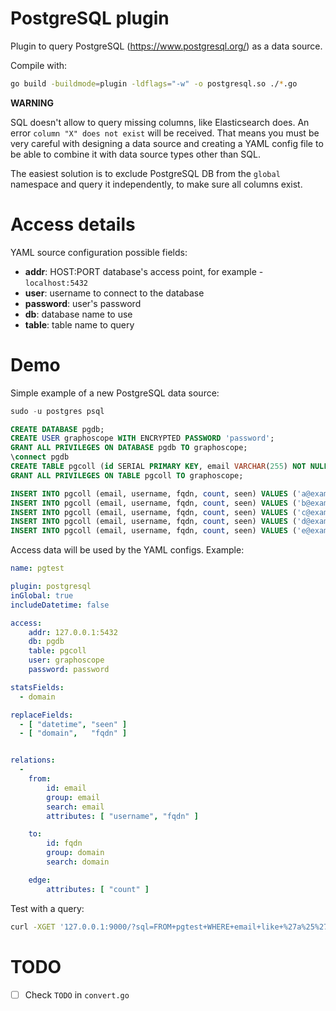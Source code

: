 # PostgreSQL plugin

Plugin to query PostgreSQL (https://www.postgresql.org/) as a data source.


Compile with:
```sh
go build -buildmode=plugin -ldflags="-w" -o postgresql.so ./*.go
```

**WARNING**

SQL doesn't allow to query missing columns, like Elasticsearch does.
An error `column "X" does not exist` will be received.
That means you must be very careful with designing a data source
and creating a YAML config file to be able to
combine it with data source types other than SQL.

The easiest solution is to exclude PostgreSQL DB from the `global` namespace
and query it independently, to make sure all columns exist.


# Access details

YAML source configuration possible fields:
- **addr**: HOST:PORT database's access point, for example - `localhost:5432`
- **user**: username to connect to the database
- **password**: user's password
- **db**: database name to use
- **table**: table name to query


# Demo

Simple example of a new PostgreSQL data source:
```sql
sudo -u postgres psql

CREATE DATABASE pgdb;
CREATE USER graphoscope WITH ENCRYPTED PASSWORD 'password';
GRANT ALL PRIVILEGES ON DATABASE pgdb TO graphoscope;
\connect pgdb
CREATE TABLE pgcoll (id SERIAL PRIMARY KEY, email VARCHAR(255) NOT NULL, username VARCHAR(255) NOT NULL, fqdn VARCHAR(255) NOT NULL, count integer NOT NULL, seen TIMESTAMP);
GRANT ALL PRIVILEGES ON TABLE pgcoll TO graphoscope;

INSERT INTO pgcoll (email, username, fqdn, count, seen) VALUES ('a@example.com', 'a', 'example.com', 13, now());
INSERT INTO pgcoll (email, username, fqdn, count, seen) VALUES ('b@example.com', 'b', 'example.com', 13, now());
INSERT INTO pgcoll (email, username, fqdn, count, seen) VALUES ('c@example.com', 'c', 'example.com', 13, now());
INSERT INTO pgcoll (email, username, fqdn, count, seen) VALUES ('d@example.com', 'd', 'example.com', 13, now());
INSERT INTO pgcoll (email, username, fqdn, count, seen) VALUES ('e@example.com', 'e', 'example.com', 13, now());
```

Access data will be used by the YAML configs. Example:
```yaml
name: pgtest

plugin: postgresql
inGlobal: true
includeDatetime: false

access:
    addr: 127.0.0.1:5432
    db: pgdb
    table: pgcoll
    user: graphoscope
    password: password

statsFields:
  - domain

replaceFields:
  - [ "datetime", "seen" ]
  - [ "domain",   "fqdn" ]


relations:
  -
    from:
        id: email
        group: email
        search: email
        attributes: [ "username", "fqdn" ]

    to:
        id: fqdn
        group: domain
        search: domain

    edge:
        attributes: [ "count" ]
```

Test with a query:
```sh
curl -XGET '127.0.0.1:9000/?sql=FROM+pgtest+WHERE+email+like+%27a%25%27'
```


# TODO

 - [ ] Check `TODO` in `convert.go`
